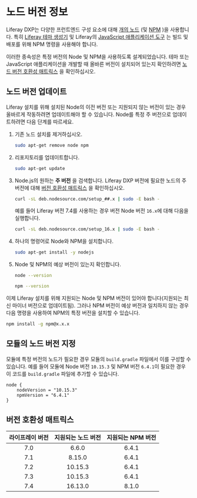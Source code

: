 # 노드 버전 정보

Liferay DXP는 다양한 프런트엔드 구성 요소에 대해 [개의 노드](https://nodejs.org/en/) (및 [NPM](https://www.npmjs.com/) )을 사용합니다. 특히 [Liferay 테마 생성기](../../../site-building/site-appearance/themes/theme-development/getting-started/setting-up-an-environment-and-creating-a-theme.md) 및 Liferay의 [JavaScript 애플리케이션 도구](../../developing-a-javascript-application.md) 는 빌드 및 배포를 위해 NPM 명령을 사용해야 합니다.

이러한 종속성은 특정 버전의 Node 및 NPM을 사용하도록 설계되었습니다. 테마 또는 JavaScript 애플리케이션을 개발할 때 올바른 버전이 설치되어 있는지 확인하려면 [노드 버전 호환성 매트릭스](#version-compatibility-matrix) 을 확인하십시오.

## 노드 버전 업데이트

Liferay 설치를 위해 설치된 Node의 이전 버전 또는 지원되지 않는 버전이 있는 경우 올바르게 작동하려면 업데이트해야 할 수 있습니다. Node를 특정 주 버전으로 업데이트하려면 다음 단계를 따르세요.

1. 기존 노드 설치를 제거하십시오.

    ```bash
    sudo apt-get remove node npm
    ```

1. 리포지토리를 업데이트합니다.

    ```bash
    sudo apt-get update
    ```

1. Node.js의 원하는 **주 버전** 을 검색합니다. Liferay DXP 버전에 필요한 노드의 주 버전에 대해 [버전 호환성 매트릭스](#version-compatibility-matrix) 을 확인하십시오.

    ```bash
    curl -sL deb.nodesource.com/setup_##.x | sudo -E bash -
    ```

    예를 들어 Liferay 버전 7.4를 사용하는 경우 버전 Node 버전 `16.x`에 대해 다음을 실행합니다.

    ```bash
    curl -sL deb.nodesource.com/setup_16.x | sudo -E bash -
    ````

1. 하나의 명령어로 Node와 NPM을 설치합니다.

    ```bash
    sudo apt-get install -y nodejs
    ````

1. Node 및 NPM의 예상 버전이 있는지 확인합니다.

    ```bash
    node --version
    ```

    ```bash
    npm --version
    ```

이제 Liferay 설치를 위해 지원되는 Node 및 NPM 버전이 있어야 합니다(지원되는 최신 마이너 버전으로 업데이트됨). 그러나 NPM 버전이 예상 버전과 일치하지 않는 경우 다음 명령을 사용하여 NPM의 특정 버전을 설치할 수 있습니다.

```bash
npm install -g npm@x.x.x
```

## 모듈의 노드 버전 지정

모듈에 특정 버전의 노드가 필요한 경우 모듈의 `build.gradle` 파일에서 이를 구성할 수 있습니다. 예를 들어 모듈에 Node 버전 `10.15.3` 및 NPM 버전 `6.4.1`이 필요한 경우 이 코드를 `build.gradle` 파일에 추가할 수 있습니다.

```
node {
    nodeVersion = "10.15.3"
    npmVersion = "6.4.1"
}
```

## 버전 호환성 매트릭스

| **라이프레이 버전** | **지원되는 노드 버전** | **지원되는 NPM 버전** |
|:------------:|:--------------:|:---------------:|
|     7.0      |     6.6.0      |      6.4.1      |
|     7.1      |     8.15.0     |      6.4.1      |
|     7.2      |    10.15.3     |      6.4.1      |
|     7.3      |    10.15.3     |      6.4.1      |
|     7.4      |    16.13.0     |      8.1.0      |
